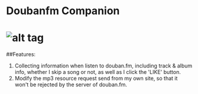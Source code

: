 Doubanfm Companion
===============
![alt tag](http://ganlu.name/img/dc.png)
===============

##Features:

1. Collecting information when listen to douban.fm, including track & album info, whether I skip a song or not, as well as I click the 'LIKE' button.
2. Modify the mp3 resource request send from my own site, so that it won't be rejected by the server of douban.fm.  

